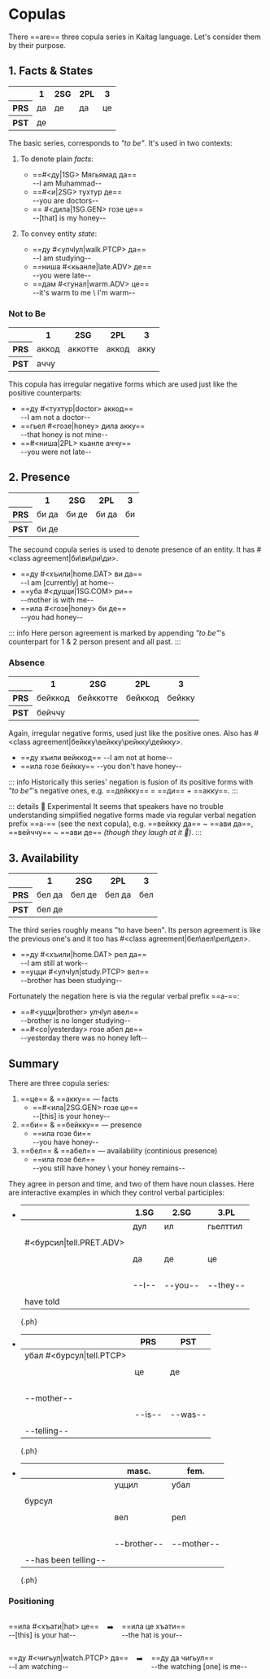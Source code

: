# Copulas

There ==are== three copula series in Kaitag language. Let's consider them by their purpose.

## 1. Facts & States

<table class="c-t">
    <tr>
        <th></th>
        <th>1</th>
        <th>2SG</th>
        <th>2PL</th>
        <th>3</th>
    </tr>
    <tr>
        <th>PRS</th>
        <td class="b"><Word>да<template #content>I/we</template></Word></td>
        <td class="b"><Word>де<template #content>you(sg.)</template></Word></td>
        <td class="b"><Word>да<template #content>you(pl.)</template></Word></td>
        <td class="b"><Word>це<template #content>he/she/it/they</template></Word></td>
    </tr>
        <tr>
        <th>PST</th>
        <td class="b" colspan="4">де</td>
    </tr>
</table>

The basic series, corresponds to _"to be"_. It's used in two contexts:

1. To denote plain _facts_:

   - ==#<ду|1SG> Мягьямад да==  
     --I am Muhammad--
   - ==#<и|2SG> тухтур де==  
     --you are doctors--
   - == #<дила|1SG.GEN> гозе це==  
     --[that] is my honey--

2. To convey entity _state_:
   - ==ду #<улчӏул|walk.PTCP> да==  
     --I am studying--
   - ==ниша #<кьанле|late.ADV> де==  
     --you were late--
   - ==дам #<гунал|warm.ADV> це==  
     --it's warm to me \ I'm warm--

### Not to Be

<table class="c-t">
    <tr>
        <th></th>
        <th>1</th>
        <th>2SG</th>
        <th>2PL</th>
        <th>3</th>
    </tr>
    <tr>
        <th>PRS</th>
        <td><Word>аккод<template #content>I/we</template></Word></td>
        <td><Word>аккотте<template #content>you(sg.)</template></Word></td>
        <td><Word>аккод<template #content>you(pl.)</template></Word></td>
        <td><Word>акку<template #content>he/she/it/they</template></Word></td>
    </tr>
        <tr>
        <th>PST</th>
        <td colspan="4">аччу</td>
    </tr>
</table>

This copula has irregular negative forms which are used just like the positive counterparts:

- ==ду #<тухтур|doctor> аккод==  
  --I am not a doctor--
- ==гьел #<гозе|honey> дила акку==  
  --that honey is not mine--
- ==#<ниша|2PL> кьанле аччу==  
  --you were not late--

## 2. Presence

<table class="c-t">
    <tr>
        <th></th>
        <th>1</th>
        <th>2SG</th>
        <th>2PL</th>
        <th>3</th>
    </tr>
    <tr>
        <th>PRS</th>
        <td><Word>би да<template #content>I/we</template></Word></td>
        <td><Word>би де<template #content>you(sg.)</template></Word></td>
        <td><Word>би да<template #content>you(pl.)</template></Word></td>
        <td><Word>би<template #content>he/she/it/they</template></Word></td>
    </tr>
        <tr>
        <th>PST</th>
        <td colspan="4">би де</td>
    </tr>
</table>

The secound copula series is used to denote presence of an entity. It has #<class agreement|би\ви\ри\ди>.

- ==ду #<хъили|home.DAT> ви да==  
  --I am [currently] at home--
- ==уба #<дуцци|1SG.COM> ри==  
  --mother is with me--
- ==ила #<гозе|honey> би де==  
  --you had honey--

::: info
Here person agreement is marked by appending _"to be"_'s counterpart for 1 & 2 person present and all past.
:::

### Absence

<table class="c-t">
    <tr>
        <th></th>
        <th>1</th>
        <th>2SG</th>
        <th>2PL</th>
        <th>3</th>
    </tr>
    <tr>
        <th>PRS</th>
        <td><Word>бейккод<template #content>I/we</template></Word></td>
        <td><Word>бейккотте<template #content>you(sg.)</template></Word></td>
        <td><Word>бейккод<template #content>you(pl.)</template></Word></td>
        <td><Word>бейкку<template #content>he/she/it/they</template></Word></td>
    </tr>
    <tr>
        <th>PST</th>
        <td colspan="4">бейччу</td>
    </tr>
</table>

Again, irregular negative forms, used just like the positive ones. Also has #<class agreement|бейкку\вейкку\рейкку\дейкку>.

- ==ду хъили вейккод==
  --I am not at home--
- ==ила гозе бейкку==
  --you don't have honey--

::: info
Historically this series' negation is fusion of its positive forms with _"to be"_'s negative ones, e.g. ==дейкку== = ==ди== + ==акку==.
:::

::: details 🔬 Experimental
It seems that speakers have no trouble understanding simplified negative forms made via regular verbal negation prefix ==a-== (see the next copula), e.g. ==вейкку да== ~ ==ави да==, ==вейччу== ~ ==ави де== _(though they laugh at it 🙈)_.
:::

## 3. Availability

<table class="c-t">
    <tr>
        <th></th>
        <th>1</th>
        <th>2SG</th>
        <th>2PL</th>
        <th>3</th>
    </tr>
    <tr>
        <th>PRS</th>
        <td><Word>бел да<template #content>I/we</template></Word></td>
        <td><Word>бел де<template #content>you(sg.)</template></Word></td>
        <td><Word>бел да<template #content>you(pl.)</template></Word></td>
        <td><Word>бел<template #content>he/she/it/they</template></Word></td>
    </tr>
        <tr>
        <th>PST</th>
        <td colspan="4">бел де</td>
    </tr>
</table>

The third series roughly means "to have been". Its person agreement is like the previous one's and it too has #<class agreement|бел\вел\рел\дел>.

- ==ду #<хъили|home.DAT> рел да==  
  --I am still at work--
- ==уцци #<улчӏул|study.PTCP> вел==  
  --brother has been studying--

Fortunately the negation here is via the regular verbal prefix ==а-==:

- ==#<уцци|brother> улчӏул авел==  
  --brother is no longer studying--
- ==#<со|yesterday> гозе абел де==  
  --yesterday there was no honey left--

## Summary

There are three copula series:

1.  ==це== & ==акку== — facts
    - ==#<ила|2SG.GEN> гозе це==  
      --[this] is your honey--
2.  ==би== & ==бейкку== — presence
    - ==ила гозе би==  
      --you have honey--
3.  ==бел== & ==абел== — availability (continious presence)
    - ==ила гозе бел==  
      --you still have honey \ your honey remains--

They agree in person and time, and two of them have noun classes. Here are interactive examples in which they control verbal participles:

- |                          | 1.SG  | 2.SG    | 3.PL     |
  | ------------------------ | ----- | ------- | -------- |
  |                          | дул   | ил      | гьелттил |
  |                          |
  | #<бурсил\|tell.PRET.ADV> |
  |                          |
  |                          | да    | де      | це       |
  | <br>                     |       |         |          |
  |                          | --I-- | --you-- | --they-- |
  |                          |
  | have told                |

  {.ph}

- |                           | PRS    | PST     |
  | ------------------------- | ------ | ------- |
  | убал #<бурсул\|tell.PTCP> |
  |                           |        |
  |                           | це     | де      |
  | <br>                      |        |         |
  | --mother--                |
  |                           |
  |                           | --is-- | --was-- |
  |                           |
  | --telling--               |

  {.ph}

- |                      | masc.       | fem.       |
  | -------------------- | ----------- | ---------- |
  |                      | уццил       | убал       |
  |                      |
  | бурсул               |             |            |
  |                      |
  |                      | вел         | рел        |
  | <br>                 |             |            |
  |                      | --brother-- | --mother-- |
  |                      |
  | --has been telling-- |

  {.ph}

### Positioning

<div style="display: flex; gap: 16px">

==ила #<хъати|hat> це==  
--[this] is your hat--

➡️

==ила це хъати==  
--the hat is your--

</div>

<div style="display: flex; gap: 16px">

==ду #<чигьул|watch.PTCP> да==  
--I am watching--

➡️

==ду да чигьул==  
--the watching [one] is me--

</div>
